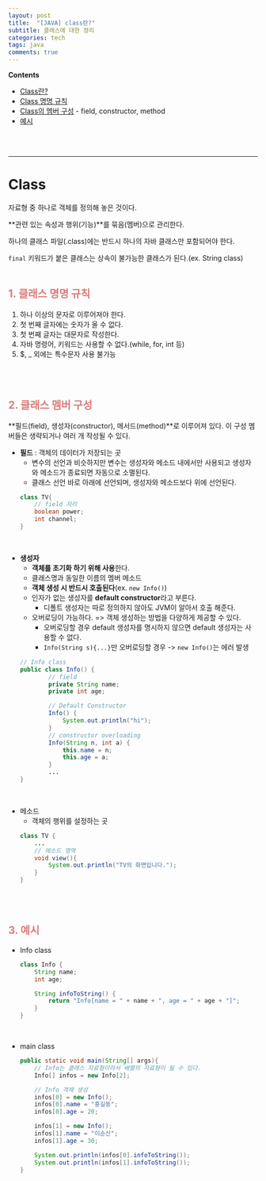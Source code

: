 ```yaml
---
layout: post
title:  "[JAVA] class란?"
subtitle: 클래스에 대한 정리
categories: tech
tags: java
comments: true
---
```

**Contents**
- [Class란?](#class)
- [Class 명명 규칙](#1-클래스-명명-규칙)
- [Class의 멤버 구성](#2-클래스-멤버-구성) - field, constructor, method
- [예시](#3-예시)

<br/>
<br/>

---
# Class
자료형 중 하나로 객체를 정의해 놓은 것이다.

**관련 있는 속성과 행위(기능)**를 묶음(멤버)으로 관리한다.

하나의 클래스 파일(.class)에는 반드시 하나의 자바 클래스만 포함되어야 한다.

`final` 키워드가 붙은 클래스는 상속이 불가능한 클래스가 된다.(ex. String class)
<br/>
<br/>

## <span style="color:#da7c7c">1. 클래스 명명 규칙</span>
1. 하나 이상의 문자로 이루어져야 한다.
2. 첫 번째 글자에는 숫자가 올 수 없다.
3. 첫 번째 글자는 대문자로 작성한다.
4. 자바 명령어, 키워드는 사용할 수 없다.(while, for, int 등)
5. $, _ 외에는 특수문자 사용 불가능

<br/>
<br/>

## <span style="color:#da7c7c">2. 클래스 멤버 구성</span>
**필드(field), 생성자(constructor), 메서드(method)**로 이루어져 있다.
이 구성 멤버들은 생략되거나 여러 개 작성될 수 있다.

- **필드** : 객체의 데이터가 저장되는 곳
    - 변수의 선언과 비슷하지만 변수는 생성자와 메소드 내에서만 사용되고 생성자와 메소드가 종료되면 자동으로 소멸된다.
    - 클래스 선언 바로 아래에 선언되며, 생성자와 메소드보다 위에 선언된다.
    ```java
    class TV{
        // field 자리
        boolean power;
        int channel;
    }
    ```
<br/>

- **생성자**
    - **객체를 초기화 하기 위해 사용**한다.
    - 클래스명과 동일한 이름의 멤버 메소드
    - **객체 생성 시 반드시 호출된다**(ex. `new Info()`)
    - 인자가 없는 생성자를 **default constructor**라고 부른다.
        - 디폴트 생성자는 따로 정의하지 않아도 JVM이 알아서 호출 해준다.
    - 오버로딩이 가능하다. => 객체 생성하는 방법을 다양하게 제공할 수 있다.
        - 오버로딩할 경우 default 생성자를 명시하지 않으면 default 생성자는 사용할 수 없다.
        - `Info(String s){...}`만 오버로딩할 경우 -> `new Info()`는 에러 발생
    ```java
    // Info class
    public class Info() {
            // field
            private String name;
            private int age;

            // Default Constructor
            Info() {
                System.out.println("hi");
            }
            // constructor overloading
            Info(String n, int a) {
                this.name = n;
                this.age = a;
            }
            ...
    }
    ```
<br/>

- 메소드
    - 객체의 행위를 설정하는 곳
    ```java
    class TV {
        ...
        // 메소드 영역
        void view(){
            System.out.println("TV의 화면입니다.");
        }
    }
    ```
<br/>
<br/>

## <span style="color:#da7c7c">3. 예시</span>
- Info class
    ```java
    class Info {
        String name;
        int age;

        String infoToString() {
            return "Info[name = " + name + ", age = " + age + "]";
        }
    }
    ```
<br/>

- main class
    ```java
    public static void main(String[] args){
        // Info는 클래스 자료형이라서 배열의 자료형이 될 수 있다.
        Info[] infos = new Info[2];

        // Info 객체 생성
        infos[0] = new Info();
        infos[0].name = "홍길동";
        infos[0].age = 20;

        infos[1] = new Info();
        infos[1].name = "이순신";
        infos[1].age = 30;

        System.out.println(infos[0].infoToString());
        System.out.println(infos[1].infoToString());
    }
    ```
